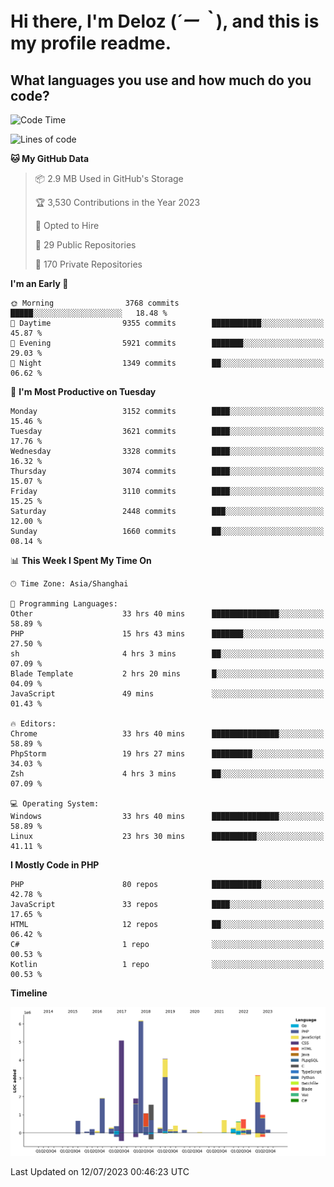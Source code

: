 # **Hi there, I'm Deloz (*´ー｀*), and this is my profile readme.**

## **What languages you use and how much do you code?**

<!--START_SECTION:waka-->
![Code Time](http://img.shields.io/badge/Code%20Time-1%2C883%20hrs%2053%20mins-blue)

![Lines of code](https://img.shields.io/badge/From%20Hello%20World%20I%27ve%20Written-31.3%20million%20lines%20of%20code-blue)

**🐱 My GitHub Data** 

> 📦 2.9 MB Used in GitHub's Storage 
 > 
> 🏆 3,530 Contributions in the Year 2023
 > 
> 💼 Opted to Hire
 > 
> 📜 29 Public Repositories 
 > 
> 🔑 170 Private Repositories 
 > 
**I'm an Early 🐤** 

```text
🌞 Morning                3768 commits        █████░░░░░░░░░░░░░░░░░░░░   18.48 % 
🌆 Daytime                9355 commits        ███████████░░░░░░░░░░░░░░   45.87 % 
🌃 Evening                5921 commits        ███████░░░░░░░░░░░░░░░░░░   29.03 % 
🌙 Night                  1349 commits        ██░░░░░░░░░░░░░░░░░░░░░░░   06.62 % 
```
📅 **I'm Most Productive on Tuesday** 

```text
Monday                   3152 commits        ████░░░░░░░░░░░░░░░░░░░░░   15.46 % 
Tuesday                  3621 commits        ████░░░░░░░░░░░░░░░░░░░░░   17.76 % 
Wednesday                3328 commits        ████░░░░░░░░░░░░░░░░░░░░░   16.32 % 
Thursday                 3074 commits        ████░░░░░░░░░░░░░░░░░░░░░   15.07 % 
Friday                   3110 commits        ████░░░░░░░░░░░░░░░░░░░░░   15.25 % 
Saturday                 2448 commits        ███░░░░░░░░░░░░░░░░░░░░░░   12.00 % 
Sunday                   1660 commits        ██░░░░░░░░░░░░░░░░░░░░░░░   08.14 % 
```


📊 **This Week I Spent My Time On** 

```text
🕑︎ Time Zone: Asia/Shanghai

💬 Programming Languages: 
Other                    33 hrs 40 mins      ███████████████░░░░░░░░░░   58.89 % 
PHP                      15 hrs 43 mins      ███████░░░░░░░░░░░░░░░░░░   27.50 % 
sh                       4 hrs 3 mins        ██░░░░░░░░░░░░░░░░░░░░░░░   07.09 % 
Blade Template           2 hrs 20 mins       █░░░░░░░░░░░░░░░░░░░░░░░░   04.09 % 
JavaScript               49 mins             ░░░░░░░░░░░░░░░░░░░░░░░░░   01.43 % 

🔥 Editors: 
Chrome                   33 hrs 40 mins      ███████████████░░░░░░░░░░   58.89 % 
PhpStorm                 19 hrs 27 mins      █████████░░░░░░░░░░░░░░░░   34.03 % 
Zsh                      4 hrs 3 mins        ██░░░░░░░░░░░░░░░░░░░░░░░   07.09 % 

💻 Operating System: 
Windows                  33 hrs 40 mins      ███████████████░░░░░░░░░░   58.89 % 
Linux                    23 hrs 30 mins      ██████████░░░░░░░░░░░░░░░   41.11 % 
```

**I Mostly Code in PHP** 

```text
PHP                      80 repos            ███████████░░░░░░░░░░░░░░   42.78 % 
JavaScript               33 repos            ████░░░░░░░░░░░░░░░░░░░░░   17.65 % 
HTML                     12 repos            ██░░░░░░░░░░░░░░░░░░░░░░░   06.42 % 
C#                       1 repo              ░░░░░░░░░░░░░░░░░░░░░░░░░   00.53 % 
Kotlin                   1 repo              ░░░░░░░░░░░░░░░░░░░░░░░░░   00.53 % 
```



**Timeline**

![Lines of Code chart](https://raw.githubusercontent.com/deloz/deloz/main/assets/bar_graph.png)


 Last Updated on 12/07/2023 00:46:23 UTC
<!--END_SECTION:waka-->
